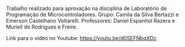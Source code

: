 Trabalho realizado para aprovação na disciplina de Laboratório de Programação de Microcontroladores. 
Grupo: Camila da Silva Bertazzi e Emerson Castelhano Voltarelli. 
Professores: Daniel Espanhol Razera e Muriell de Rodrigues e Freire.

Link para o vídeo no Youtube: https://youtu.be/d0SEFNbqXDc

